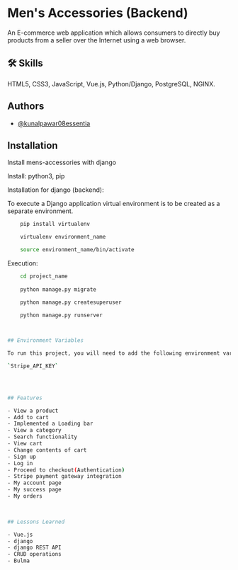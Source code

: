 
# Men's Accessories (Backend)

An E-commerce web application which allows consumers to directly buy products from a seller over the Internet using a web browser.


## 🛠 Skills
HTML5, CSS3, JavaScript, Vue.js, Python/Django, PostgreSQL, NGINX.

  
## Authors

- [@kunalpawar08essentia](https://github.com/kunalpawar7788)

  
## Installation

Install mens-accessories with django

Install: python3, pip

Installation for django (backend):

To execute a Django application virtual environment is to be created as a separate environment.

```bash
    pip install virtualenv

    virtualenv environment_name

    source environment_name/bin/activate
```
Execution:

```bash
    cd project_name
    
    python manage.py migrate

    python manage.py createsuperuser

    python manage.py runserver


    
## Environment Variables

To run this project, you will need to add the following environment variables to your .env file

`Stripe_API_KEY`



  
## Features

- View a product
- Add to cart
- Implemented a Loading bar
- View a category
- Search functionality
- View cart
- Change contents of cart
- Sign up
- Log in
- Proceed to checkout(Authentication)
- Stripe payment gateway integration
- My account page
- My success page
- My orders


  
## Lessons Learned

- Vue.js
- django 
- django REST API
- CRUD operations
- Bulma

  
